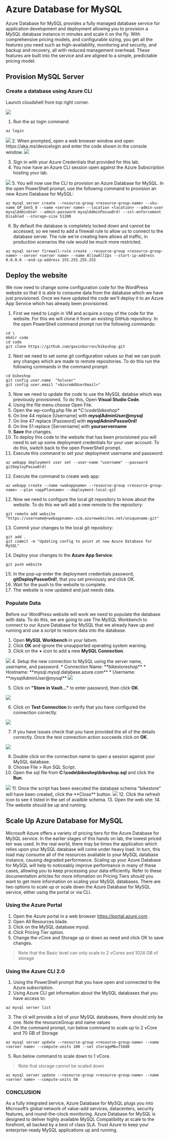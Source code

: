 # Azure Database for MySQL

Azure Database for MySQL provides a fully managed database service for application development and deployment allowing you to provision a MySQL database instance in minutes and scale it on the fly. With comprehensive pricing models, and configurable sizing, you get all the features you need such as high-availability, monitoring and security, and backup and recovery, all with reduced management overhead. These features are built into the service and are aligned to a simple, predictable pricing model.

## Provision MySQL Server

### Create a database using Azure CLI
Launch cloudshell from top right corner.

<img src="images/cloud_shell.png"/>

1. Run the az login command.

```
az login
```
<img src="images/az_login_link.png"/>
2.	When prompted, open a web browser window and open <copy>https://aka.ms/devicelogin </copy> and enter the code shown in the console window.
<img src="images/login_code.png"/>

3.	Sign in with your Azure Credentials that provided for this lab.
4.	You now have an Azure CLI session open against the Azure Subscription hosting your lab.
<img src="images/login_success.png"/>
5.	You will now use the CLI to provision an Azure Database for MySQL. In the open PowerShell prompt, use the following command to provision an new Azure Database for MySQL:

```
az mysql server create --resource-group <resource-group-name> --sku-name GP_Gen5_8 --name <server name> --location <location> --admin-user mysqlAdminUser --admin-password mysqlAdminPassw0rd! --ssl-enforcement Disabled --storage-size 51200
```

6.	By default the database is completely locked down and cannot be accessed, so we need to add a firewall rule to allow us to connect to the database server. The rule we're creating here allows all traffic, in production scenarios the rule would be much more restricted.
```
az mysql server firewall-rule create --resource-group <resource-group-name> --server <server name> --name AllowAllIps --start-ip-address 0.0.0.0 --end-ip-address 255.255.255.255
```

## Deploy the website

We now need to change some configuration code for the WordPress website so that it is able to consume data from the database which we have just provisioned. Once we have updated the code we'll deploy it to an Azure App Service which has already been provisioned.

1.	First we need to Login in VM and acquire a copy of the code for the website. For this we will clone it from an existing GitHub repository. In the open PowerShell command prompt run the following commands:
```
cd \
mkdir code 
cd code
git clone https://github.com/gavinbarron/bikeshop.git 
```
2.	Next we need to set some git configuration values so that we can push any changes which are made to remote repositories. To do this run the following commands in the command prompt:
```
cd bikeshop
git config user.name  "holuser"
git config user.email "<AzureAdUserEmail>"
```
3.	Now we need to update the code to use the MySQL databse which was previously provisioned. To do this, Open **Visual Studio Code**.
4.	Using the file menu choose Open File.
5.	Open the wp-config.php file at **C:\code\bikeshop\**
6.	On line 44 replace [Username] with **mysqlAdminUser@mysql**
7.	On line 47 replace [Password] with **mysqlAdminPassw0rd!**
8.	On line 51 replace [Servername] with **yourservername**
9.	**Save** the changes.
10.	To deploy this code to the website that has been provisioned you will need to set up some deployment credentials for your user account. To do this, switch back to the open PowerShell prompt.
11.	Execute this command to set your deployment username and password:
```
az webapp deployment user set --user-name "username" --password gitDeployPassw0rd!
```

12. Execute the command to create web app:
```
az webapp create --name <webappname> --resource-group <resource-group-name> --plan <appPlanname> --deployment-local-git
```
12.	Now we need to configure the local git repository to know about the website. To do this we will add a new remote to the repository:
```
git remote add website "https://username@<webappname>.scm.azurewebsites.net/uniquename.git"
```
13.	Commit your changes to the local git repository:
```
git add . 
git commit -m "Updating config to point at new Azure Database for MySQL"
```
14.	Deploy your changes to the **Azure App Service**:
``` 
git push website
```
15.	In the pop-up enter the deployment credentials password, **<copy>gitDeployPassw0rd!</copy>**, that you set previously and click OK. 
16.	Wait for the push to the website to complete.
17.	The website is now updated and just needs data.

### Populate Data

Before our WordPress website will work we need to populate the database with data. To do this, we are going to use The MySQL Workbench to connect to our Azure Database for MySQL that we already have up and running and use a script to restore data into the database.

1.	Open **MySQL Workbench** in your labvm.
2.	Click **OK** and ignore the unsupported operating system warning.
3.	Click on the **+** icon to add a new **MySQL Connection**.
<img src="images/mysql_workbench.png"/>
4.	Setup the new connection to MySQL using the server name, username, and password.
* Connection Name: **<copy>bikestoreshop</copy>**
* Hostname: **<copy>mysql<inject key="myResourceGroupName" story-id="story://content-private/content/dfd/SP-OSS/azure-mysql/wordpress-and-mysql/story_a_deploy" copy="false" />.mysql.database.azure.com</copy>**
* Username: **<copy>mysqlAdminUser@mysql<inject key="myResourceGroupName" story-id="story://content-private/content/dfd/SP-OSS/azure-mysql/wordpress-and-mysql/story_a_deploy" copy="false" /></copy>**
<img src="images/new_connection.png"/>

5.	Click on **"Store in Vault..."** to enter password, then click **OK**.
<img src="images/paasword.png"/>

6.	Click on **Test Connection** to verify that you have configured the connection correctly.
<img src="images/test_connection.png"/>

7. If you have issues check that you have provided the all of the details correctly. Once the test connection action succeeds click on **OK**.
<img src="images/Click_ok.png">

8.	Double click on the connection name to open a session against your MySQL database.
9.	Choose File > Run SQL Script. 
10.	Open the sql file from **C:\code\bikeshop\bikeshop.sql** and click the **Run**.
<img src="images/Click_run.png">
11.	Once the script has been executed the database schema "bikestore" will have been created, click the **Close** button.
<img src="images/Click_close.png">
12.	Click the refresh icon to see it listed in the set of availble schema.
13.	Open the web site: <inject key="webSiteUrl" story-id="story://content-private/content/dfd/SP-OSS/azure-mysql/wordpress-and-mysql/story_a_deploy" />
14.	The website should be up and running.

## Scale Up Azure Database for MySQL

Microsoft Azure offers a variety of pricing tiers for the Azure Database for MySQL service. In the earlier stages of this hands on lab, the lowest priced teir was used. In the real world, there may be times the application which relies upon your MySQL database will come under heavy load. In turn, this load may consume all of the resources available to your MySQL database instance, causing degraded performance. Scaling up your Azure Database for MySQL will help to noticeably improve performance in many of these cases, allowing you to keep processing your data efficiently.
Refer to these documentation articles for more infomation on Pricing Tiers should you want to get more information on scaling your MySQL databases.
There are two options to scale up or scale down the Azure Database for MySQL service, either using the portal or via CLI.

### Using the Azure Portal
1.	Open the Azure portal in a web browser <copy>https://portal.azure.com </copy>.
2.	Open All Resources blade.
3.	Click on the MySQL database mysql<inject key="myResourceGroupName" story-id="story://content-private/content/dfd/SP-OSS/azure-mysql/wordpress-and-mysql/story_a_deploy" copy="false" />.
4.	Click Pricing Tier option.
5.	Change the vCore and Storage up or down as need and click OK to save changes.

   >Note that the Basic level can only scale to 2 vCores and 1024 GB of storage

### Using the Azure CLI 2.0
1.	Using the PowerShell prompt that you have open and connected to the Azure subscription.
2.	Using Azure CLI get information about the MySQL databases that you have access to:
```
az mysql server list
```
3.	The cli will provide a list of your MySQL databases, there should only be one. Note the resourceGroup and name values 
4.	On the command prompt, run below command to scale up to 2 vCore and 70 GB of Storage
```
az mysql server update --resource-group <resource-group-name> --name <server name> --compute-units 100 --set storageMb=71680
```
5.	Run below command to scale down to 1 vCore.

   >Note that storage cannot be scaled down
   
```
az mysql server update --resource-group <resource-group-name> --name <server name> --compute-units 50
```

### CONCLUSION
As a fully integrated service, Azure Database for MySQL plugs you into Microsoft’s global network of value-add services, datacenters, security features, and round-the-clock monitoring. Azure Database for MySQL is designed to deliver highly available MySQL Compatibility at scale to the forefront, all backed by a best of class SLA. Trust Azure to keep your enterprise-ready MySQL applications up and running.

